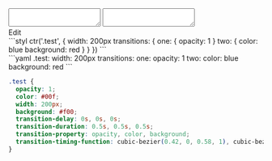 <div data-size="275" class="code-cont" data-example="basic">
    <div class="code">
        <div class="code-wrap">
            <textarea id="stylus"></textarea>
            <textarea id="css"></textarea>
            <div class="edit-code">
                <span>Edit</span>
            </div>
        </div>
    </div>
</div>


<div data-size="275" data-examples="stylus"></div>
```styl
ctr('.test', {
  width: 200px
  transitions: {
    one: {
      opacity: 1
    }
    two: {
      color: blue
      background: red
    }
  }
})
```

<div data-size="275" data-examples="yaml"></div>
```yaml
.test:
  width: 200px
  transitions:
    one:
      opacity: 1
    two:
      color: blue
      background: red
```

```css
.test {
  opacity: 1;
  color: #00f;
  width: 200px;
  background: #f00;
  transition-delay: 0s, 0s, 0s;
  transition-duration: 0.5s, 0.5s, 0.5s;
  transition-property: opacity, color, background;
  transition-timing-function: cubic-bezier(0.42, 0, 0.58, 1), cubic-bezier(0.42, 0, 0.58, 1), cubic-bezier(0.42, 0, 0.58, 1);
}
```
<div class="cf"></div>

